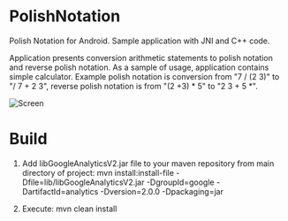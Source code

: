 PolishNotation
====================

Polish Notation for Android. Sample application with JNI and C++ code.

Application presents conversion arithmetic statements to polish notation and reverse polish notation. As a sample of
usage, application contains simple calculator. Example polish notation is conversion from "7 / (2 3)" to "/ 7 + 2 3",
reverse polish notation is from "(2 +3) * 5" to "2 3 + 5 *".

![Screen](https://raw.github.com/wtopolski/PolishNotation/master/docs/device-2012-12-31-094307.png)

Build
====================

1) Add libGoogleAnalyticsV2.jar file to your maven repository from main directory of project: 
mvn install:install-file -Dfile=lib/libGoogleAnalyticsV2.jar -DgroupId=google -DartifactId=analytics -Dversion=2.0.0 
-Dpackaging=jar

2) Execute: mvn clean install
